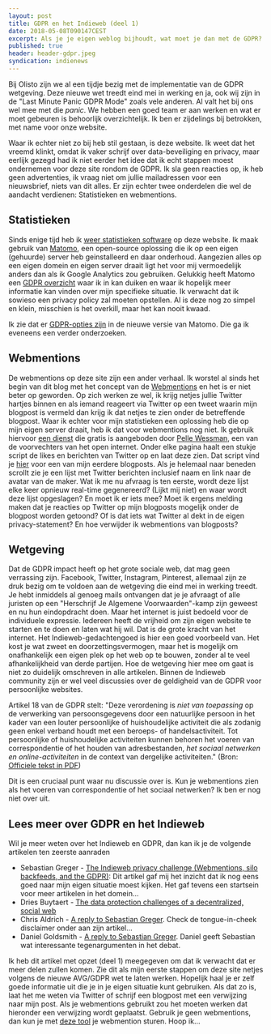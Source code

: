 ```yaml
---
layout: post
title: GDPR en het Indieweb (deel 1)
date: 2018-05-08T090147CEST
excerpt: Als je je eigen weblog bijhoudt, wat moet je dan met de GDPR? En hoe zit dat met webmentions? Wat een vragen in deze eerste verkenning.
published: true
header: header-gdpr.jpeg
syndication: indienews
---
```

Bij Olisto zijn we al een tijdje bezig met de implementatie van de GDPR wetgeving. Deze nieuwe wet treedt eind mei in werking en ja, ook wij zijn in de "Last Minute Panic GDPR Mode" zoals vele anderen. Al valt het bij ons wel mee met die _panic_. We hebben een goed team er aan werken en wat er moet gebeuren is behoorlijk overzichtelijk. Ik ben er zijdelings bij betrokken, met name voor onze website.

Waar ik echter niet zo bij heb stil gestaan, is deze website. Ik weet dat het vreemd klinkt, omdat ik vaker schrijf over data-beveiliging en privacy, maar eerlijk gezegd had ik niet eerder het idee dat ik echt stappen moest ondernemen voor deze site rondom de GDPR. Ik sla geen reacties op, ik heb geen advertenties, ik vraag niet om jullie mailadressen voor een nieuwsbrief, niets van dit alles. Er zijn echter twee onderdelen die wel de aandacht verdienen: Statistieken en webmentions.

## Statistieken

Sinds enige tijd heb ik [weer statistieken software](/piwik) op deze website. Ik maak gebruik van [Matomo](https://matomo.org/), een open-source oplossing die ik op een eigen (gehuurde) server heb geinstalleerd en daar onderhoud. Aangezien alles op een eigen domein en eigen server draait ligt het voor mij vermoedelijk anders dan als ik Google Analytics zou gebruiken. Gelukkig heeft Matomo een [GDPR overzicht](https://matomo.org/docs/gdpr/) waar ik in kan duiken en waar ik hopelijk meer informatie kan vinden over mijn specifieke situatie. Ik verwacht dat ik sowieso een privacy policy zal moeten opstellen. Al is deze nog zo simpel en klein, misschien is het overkill, maar het kan nooit kwaad. 

Ik zie dat er [GDPR-opties zijn](https://matomo.org/changelog/matomo-3-4-0/) in de nieuwe versie van Matomo. Die ga ik eveneens een verder onderzoeken. 

## Webmentions
De webmentions op deze site zijn een ander verhaal. Ik worstel al sinds het begin van dit blog met het concept van de [Webmentions](/webmentions/) en het is er niet beter op geworden. Op zich werken ze wel, ik krijg netjes jullie Twitter hartjes binnen en als iemand reageert via Twitter op een tweet waarin mijn blogpost is vermeld dan krijg ik dat netjes te zien onder de betreffende blogpost. Waar ik echter voor mijn statistieken een oplossing heb die op mijn eigen server draait, heb ik dat voor webmentions nog niet. Ik gebruik hiervoor [een dienst](https://webmention.herokuapp.com/) die gratis is aangeboden door [Pelle Wessman](https://voxpelli.com/), een van de voorvechters van het open internet. Onder elke pagina haalt een stukje script de likes en berichten van Twitter op en laat deze zien. Dat script vind je [hier](https://webmention.herokuapp.com/api/embed?version=cutting-edge&url=http://diggingthedigital.com/fietsenstalling/) voor een van mijn eerdere blogposts. Als je helemaal naar beneden scrollt zie je een lijst met Twitter berichten inclusief naam en link naar de avatar van de maker. Wat ik me nu afvraag is ten eerste, wordt deze lijst elke keer opnieuw real-time gegenereerd? (Lijkt mij niet) en waar wordt deze lijst opgeslagen? En moet ik er iets mee? Moet ik ergens melding maken dat je reacties op Twitter op mijn blogposts mogelijk onder de blogpost worden getoond? Of is dat iets wat Twitter al dekt in de eigen privacy-statement? En hoe verwijder ik webmentions van blogposts?

## Wetgeving

Dat de GDPR impact heeft op het grote sociale web, dat mag geen verrassing zijn. Facebook, Twitter, Instagram, Pinterest, allemaal zijn ze druk bezig om te voldoen aan de wetgeving die eind mei in werking treedt. Je hebt inmiddels al genoeg mails ontvangen dat je je afvraagt of alle juristen op een "Herschrijf Je Algemene Voorwaarden"-kamp zijn geweest en nu hun eindopdracht doen. Maar het internet is juist bedoeld voor de individuele expressie. Iedereen heeft de vrijheid om zijn eigen website te starten en te doen en laten wat hij wil. Dat is de grote kracht van het internet. Het Indieweb-gedachtengoed is hier een goed voorbeeld van. Het kost je wat zweet en doorzettingsvermogen, maar het is mogelijk om onafhankelijk een eigen plek op het web op te bouwen, zonder al te veel afhankelijkheid van derde partijen. Hoe de wetgeving hier mee om gaat is niet zo duidelijk omschreven in alle artikelen. Binnen de Indieweb community zijn er wel veel discussies over de geldigheid van de GDPR voor persoonlijke websites. 

Artikel 18 van de GDPR stelt: "Deze verordening is *niet van toepassing* op de verwerking van persoonsgegevens door een natuurlijke persoon in het kader van een louter persoonlijke of huishoudelijke activiteit die als zodanig geen enkel verband houdt met
een beroeps- of handelsactiviteit. Tot persoonlijke of huishoudelijke activiteiten kunnen behoren het voeren van correspondentie of het houden van adresbestanden, *het sociaal netwerken en online-activiteiten* in de context van dergelijke activiteiten." (Bron: [Officiele tekst in PDF](http://eur-lex.europa.eu/legal-content/NL/TXT/PDF/?uri=CELEX:32016R0679&rid=1))

Dit is een cruciaal punt waar nu discussie over is. Kun je webmentions zien als het voeren van correspondentie of het sociaal netwerken? Ik ben er nog niet over uit.

## Lees meer over GDPR en het Indieweb
Wil je meer weten over het Indieweb en GDPR, dan kan ik je de volgende artikelen ten zeerste aanraden

* Sebastian Greger - [The Indieweb privacy challenge (Webmentions, silo backfeeds, and the GDPR)](https://sebastiangreger.net/2018/05/indieweb-privacy-challenge-webmentions-backfeeds-gdpr/): Dit artikel gaf mij het inzicht dat ik nog eens goed naar mijn eigen situatie moest kijken. Het gaf tevens een startsein voor meer artikelen in het domein...
* Dries Buytaert - [The data protection challenges of a decentralized, social web](https://dri.es/the-data-protection-challenges-of-a-decentralized-social-web)
* Chris Aldrich - [A reply to Sebastian Greger](https://boffosocko.com/2018/05/03/brief-reply-to-the-indieweb-privacy-challenge-webmentions-silo-backfeeds-and-the-gdpr-by-sebastian-greger/). Check de tongue-in-cheek disclaimer onder aan zijn artikel...
* Daniel Goldsmith - [A reply to Sebastian Greger](https://ascraeus.org/micro/1525556293/). Daniel geeft Sebastian wat interessante tegenargumenten in het debat. 

Ik heb dit artikel met opzet (deel 1) meegegeven om dat ik verwacht dat er meer delen zullen komen. Zie dit als mijn eerste stappen om deze site netjes volgens de nieuwe AVG/GDPR wet te laten werken. Hopelijk haal je er zelf goede informatie uit die je in je eigen situatie kunt gebruiken. Als dat zo is, laat het me weten via Twitter of schrijf een blogpost met een verwijzing naar mijn post. Als je webmentions gebruikt zou het moeten werken dat hieronder een verwijzing wordt geplaatst. Gebruik je geen webmentions, dan kun je met [deze tool](https://indiewebify.me/send-webmentions/) je webmention sturen. Hoop ik...
